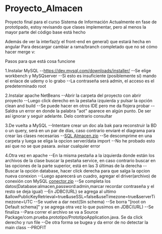 # Proyecto_Almacen
Proyecto final para el curso Sistema de Información
Actualmente en fase de prototipado, estoy revisando 
que clases implementar, pero al menos la mayor 
parte del código base está hecho

Además de ver la interfaz(y el front-end en general)
que estará hecha en angular 
Para descargar cambiar a rama/branch completado que no sé cómo hacer merge v:

Pasos para que está cosa funcione

1.Instalar MySQL
  --https://dev.mysql.com/downloads/installer/
  --Se elige workbench y MySQserver
  --Si esto es insuficiente (posiblemente sí) mando el enlace de udemy o lo grabo
  --La contraseña será admin, el acceso es el predeterminado root

2.Instalar apache NetBeans
  --Abrir la carpeta del proyecto con abrir proyecto
  --Luego click derecho en la pestaña izquierda y pulsar la opción clean and build
  --Se puede hacer en otros IDE pero me da flojera probar
  --Saldra un error en donde la palabra "aot" aparece en algún punto. De ser así ignorar y seguir adelante. Delo contrario consultar

3.De vuelta a MySQL
  --Intentare crear un doc ala bak para reconstruir la BD o 
    un query, será en un par de días, caso contrario enviaré el diagrama 
    para crear las clases necesarias
  --[SQL Almacen.zip](https://github.com/AronDeLaCruz/Proyecto_Almacen/files/6882353/SQL.Almacen.zip)
  --Se descomprime en una carpeta y luega se eliga la opcion server/data import
  --No he probado esto asi que no se que pasara. avisar cualquier error


4.Otra vez en apache
  --En la misma pestaña a la izquierda donde están los archivos de la clase
    buscar la pestaña service, en caso contrario buscar en las opciones de 
    la parte superior, está en las 3 últimas de la derecha
  --Buscar la opción database, hacer click derecha para que salga la opcion nueva conexion
  --Luego aparecerá un cuadro, agregar el driver(archivo) de conexión
    con MySQL [conector.zip](https://github.com/AronDeLaCruz/Proyecto_Almacen/files/6882297/conector.zip)
  --Se completa los datos(Database:almacen,password:admin,marcar recordar contraseña y el resto se deja igual)
  --En JDBC(URL) se agrega al ultimo &allowPublicKeyRetrieval=true&useSSL=false&useTimezone=true&serverTimezone=UTC
  --Se vuelve a dar next(Sin schema)
  --Se borra "[root on Default schema]" y se agrega otra vez lo que pusimos en JDBC(URL)
  --Se finaliza
  --Para correr el archivo se va a Source Package/com.prueba.prototipo/PrototipoApplication.java. Se da click derecho y run file
  --De otra forma se bugea y da error de no detectar la main class
  --PROFIT
  

  
